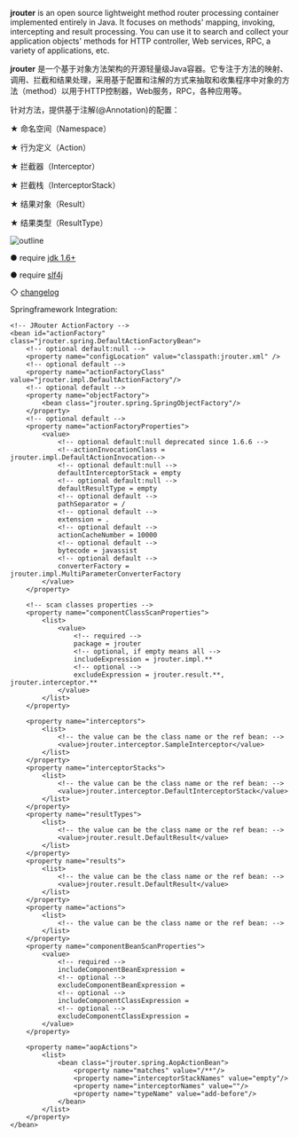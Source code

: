 
**jrouter** is an open source lightweight method router processing container implemented entirely in Java. It focuses on methods' mapping, invoking, intercepting and result processing. You can use it to search and collect your application objects' methods for HTTP controller, Web services, RPC, a variety of applications, etc.

**jrouter** 是一个基于对象方法架构的开源轻量级Java容器。它专注于方法的映射、调用、拦截和结果处理，采用基于配置和注解的方式来抽取和收集程序中对象的方法（method）以用于HTTP控制器，Web服务，RPC，各种应用等。

针对方法，提供基于注解(@Annotation)的配置：

★ 命名空间（Namespace）

★ 行为定义（Action）

★ 拦截器（Interceptor）

★ 拦截栈（InterceptorStack）

★ 结果对象（Result）

★ 结果类型（ResultType）

![outline](https://raw.githubusercontent.com/innjj/jrouter/master/outline.png)

● require [jdk 1.6+](http://www.oracle.com/technetwork/java/javase/downloads/index.html)

● require [slf4j](http://www.slf4j.org/download.html)

◇ [changelog](https://github.com/innjj/jrouter/blob/master/src/main/resources/changelog.txt)

Springframework Integration:

    <!-- JRouter ActionFactory -->
    <bean id="actionFactory" class="jrouter.spring.DefaultActionFactoryBean">
        <!-- optional default:null -->
        <property name="configLocation" value="classpath:jrouter.xml" />
        <!-- optional default -->
        <property name="actionFactoryClass" value="jrouter.impl.DefaultActionFactory"/>
        <!-- optional default -->
        <property name="objectFactory">
            <bean class="jrouter.spring.SpringObjectFactory"/>
        </property>
        <!-- optional default -->
        <property name="actionFactoryProperties">
            <value>
                <!-- optional default:null deprecated since 1.6.6 -->
                <!--actionInvocationClass = jrouter.impl.DefaultActionInvocation-->
                <!-- optional default:null -->
                defaultInterceptorStack = empty
                <!-- optional default:null -->
                defaultResultType = empty
                <!-- optional default -->
                pathSeparator = /
                <!-- optional default -->
                extension = .
                <!-- optional default -->
                actionCacheNumber = 10000
                <!-- optional default -->
                bytecode = javassist
                <!-- optional default -->
                converterFactory = jrouter.impl.MultiParameterConverterFactory
            </value>
        </property>

        <!-- scan classes properties -->
        <property name="componentClassScanProperties">
            <list>
                <value>
                    <!-- required -->
                    package = jrouter
                    <!-- optional, if empty means all -->
                    includeExpression = jrouter.impl.**
                    <!-- optional -->
                    excludeExpression = jrouter.result.**, jrouter.interceptor.**
                </value>
            </list>
        </property>

        <property name="interceptors">
            <list>
                <!-- the value can be the class name or the ref bean: -->
                <value>jrouter.interceptor.SampleInterceptor</value>
            </list>
        </property>
        <property name="interceptorStacks">
            <list>
                <!-- the value can be the class name or the ref bean: -->
                <value>jrouter.interceptor.DefaultInterceptorStack</value>
            </list>
        </property>
        <property name="resultTypes">
            <list>
                <!-- the value can be the class name or the ref bean: -->
                <value>jrouter.result.DefaultResult</value>
            </list>
        </property>
        <property name="results">
            <list>
                <!-- the value can be the class name or the ref bean: -->
                <value>jrouter.result.DefaultResult</value>
            </list>
        </property>
        <property name="actions">
            <list>
                <!-- the value can be the class name or the ref bean: -->
            </list>
        </property>
        <property name="componentBeanScanProperties">
            <value>
                <!-- required -->
                includeComponentBeanExpression =
                <!-- optional -->
                excludeComponentBeanExpression =
                <!-- optional -->
                includeComponentClassExpression =
                <!-- optional -->
                excludeComponentClassExpression =
            </value>
        </property>

        <property name="aopActions">
            <list>
                <bean class="jrouter.spring.AopActionBean">
                    <property name="matches" value="/**"/>
                    <property name="interceptorStackNames" value="empty"/>
                    <property name="interceptorNames" value=""/>
                    <property name="typeName" value="add-before"/>
                </bean>
            </list>
        </property>
    </bean>